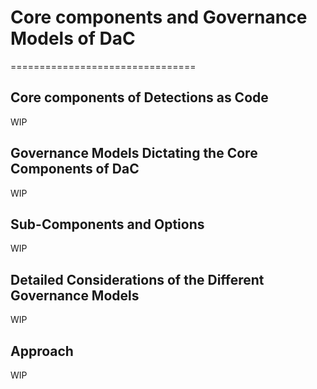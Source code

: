 # Core components and Governance Models of DaC
================================

## Core components of Detections as Code
WIP

## Governance Models Dictating the Core Components of DaC
WIP

## Sub-Components and Options
WIP

## Detailed Considerations of the Different Governance Models
WIP

## Approach
WIP
